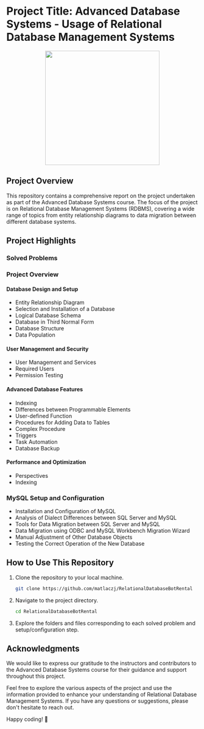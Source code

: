 # Project Title: Advanced Database Systems - Usage of Relational Database Management Systems

<img src="https://th.bing.com/th/id/OIG.U936sah1U6p0RNoZoXjM?w=1024&h=1024&rs=1&pid=ImgDetMain" width="300" height="300" style="display: block; margin: auto;">

## Project Overview
This repository contains a comprehensive report on the project undertaken as part of the Advanced Database Systems course. The focus of the project is on Relational Database Management Systems (RDBMS), covering a wide range of topics from entity relationship diagrams to data migration between different database systems.

## Project Highlights

### Solved Problems
### Project Overview

#### Database Design and Setup
- Entity Relationship Diagram
- Selection and Installation of a Database
- Logical Database Schema
- Database in Third Normal Form
- Database Structure
- Data Population

#### User Management and Security
- User Management and Services
- Required Users
- Permission Testing

#### Advanced Database Features
- Indexing
- Differences between Programmable Elements
- User-defined Function
- Procedures for Adding Data to Tables
- Complex Procedure
- Triggers
- Task Automation
- Database Backup

#### Performance and Optimization
- Perspectives
- Indexing

### MySQL Setup and Configuration
- Installation and Configuration of MySQL
- Analysis of Dialect Differences between SQL Server and MySQL
- Tools for Data Migration between SQL Server and MySQL
- Data Migration using ODBC and MySQL Workbench Migration Wizard
- Manual Adjustment of Other Database Objects
- Testing the Correct Operation of the New Database

## How to Use This Repository

1. Clone the repository to your local machine.
   ```bash
   git clone https://github.com/matlaczj/RelationalDatabaseBotRental
   ```

2. Navigate to the project directory.
   ```bash
   cd RelationalDatabaseBotRental
   ```

3. Explore the folders and files corresponding to each solved problem and setup/configuration step.

## Acknowledgments
We would like to express our gratitude to the instructors and contributors to the Advanced Database Systems course for their guidance and support throughout this project.

Feel free to explore the various aspects of the project and use the information provided to enhance your understanding of Relational Database Management Systems. If you have any questions or suggestions, please don't hesitate to reach out.

Happy coding! 🚀